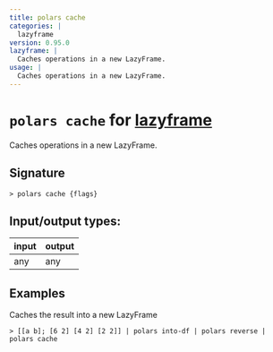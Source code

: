 ```yaml
---
title: polars cache
categories: |
  lazyframe
version: 0.95.0
lazyframe: |
  Caches operations in a new LazyFrame.
usage: |
  Caches operations in a new LazyFrame.
---
```

<!-- This file is automatically generated. Please edit the command in https://github.com/nushell/nushell instead. -->

# `polars cache` for [lazyframe](/commands/categories/lazyframe.md)

<div class='command-title'>Caches operations in a new LazyFrame.</div>

## Signature

```> polars cache {flags} ```


## Input/output types:

| input | output |
| ----- | ------ |
| any   | any    |

## Examples

Caches the result into a new LazyFrame
```nu
> [[a b]; [6 2] [4 2] [2 2]] | polars into-df | polars reverse | polars cache

```
